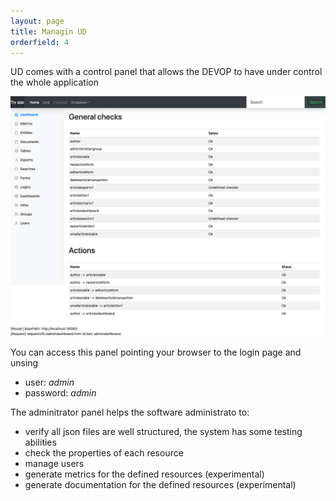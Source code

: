 ```yaml
---
layout: page
title: Managin UD
orderfield: 4
---
```


UD comes with a control panel that allows the DEVOP to have under control the whole application

![Control Panel: Dashboard](images/controlpanel-dashboard.png)

You can access this panel pointing your browser to the login page and unsing 

* user: _admin_ 
* password: _admin_

The adminitrator panel helps the software administrato to:

* verify all json files are well structured, the system has some testing abilities
* check the properties of each resource
* manage users
* generate metrics for the defined resources (experimental)
* generate documentation for the defined resources (experimental)
